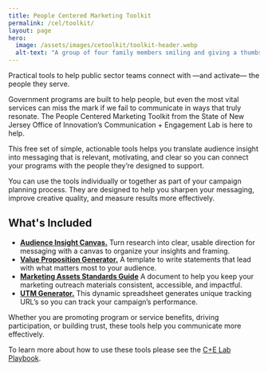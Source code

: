 ```yaml
---
title: People Centered Marketing Toolkit
permalink: /cel/toolkit/
layout: page
hero:
  image: /assets/images/cetoolkit/toolkit-header.webp
  alt-text: "A group of four family members smiling and giving a thumbs-up"
---
```


<p class="usa-intro">Practical tools to help public sector teams connect with &mdash;and activate&mdash; the people they serve.</p>

Government programs are built to help people, but even the most vital services can miss the mark if we fail to communicate in ways that truly resonate. The People Centered Marketing Toolkit from the State of New Jersey Office of Innovation’s Communication + Engagement Lab is here to help.

This free set of simple, actionable tools helps you translate audience insight into messaging that is relevant, motivating, and clear so you can connect your programs with the people they’re designed to support.

You can use the tools individually or together as part of your campaign planning process. They are designed to help you sharpen your messaging, improve creative quality, and measure results more effectively.

## What's Included

- [**Audience Insight Canvas.**](/assets/cel/toolkit/audience-insight-canvas_r4.pdf) Turn research into clear, usable direction for messaging with a canvas to organize your insights and framing.
- [**Value Proposition Generator.**](/assets/cel/toolkit/value-proposition-generator.pdf) A template to write statements that lead with what matters most to your audience.
- [**Marketing Assets Standards Guide**](/assets/cel/toolkit/Marketing-Assets-Standards-Guide.pdf) A document to help you keep your marketing outreach materials consistent, accessible, and impactful.
- [**UTM Generator.**](/assets/cel/toolkit/utm-builder-and-manager-playbook.xlsx) This dynamic spreadsheet generates unique tracking URL’s so you can track your campaign’s performance.

Whether you are promoting program or service benefits, driving participation, or building trust, these tools help you communicate more effectively.

To learn more about how to use these tools please see the [C+E Lab Playbook](/cel/playbook/).
